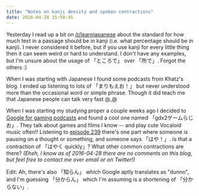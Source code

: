 ```yaml
---
title: "Notes on kanji density and spoken contractions"
date: 2016-04-28 15:50:45
---
```


[learn-jp]: https://www.reddit.com/r/LearnJapanese
[geemu-gg]: https://www.google.com/search?q=%E3%82%B2%E3%83%BC%E3%83%A0%E3%83%9D%E3%83%83%E3%83%89%E3%82%AD%E3%83%A3%E3%82%B9%E3%83%88&ie=utf-8&oe=utf-8

Yesterday I read up a bit on [/r/learnjapanese][learn-jp] about the standard for
how much text in a passage should be in kanji (i.e. what percentage should be in
kanji). I never considered it before, but if you use kanji for every little
thing then it can seem weird or hard to understand. I don't have any examples,
but I'm unsure about the usage of 「ところで」 over 「所で」. Forgot the others
:)

When I was starting with Japanese I found some podcasts from Khatz's blog. I
ended up listening to lots of 「まりもえお！」 but never understood more than
the occasional word or simple phrase. Though it did teach me that Japanese
people can talk very fast @\_@

When I was starting my studying proper a couple weeks ago I decided to [Google
for gaming podcasts][geemu-gg] and found a cool one named 「gdx2ゲームらじお」.
They talk about games and films I know -- and play cute Vocaloid music often!!
Listening to [episode 239](http://gdgdgame.seesaa.net/article/430127489.html)
there's one part where someone is pausing on a thought or something, and someone
says 「はや！」. Is that a contraction of 「はやく quickly」? What other common
contractions are there? *(Eheh, I know as of 2016-04-28 there are no comments on
this blog, but feel free to contact me over email or on Twitter!)*

Edit: Ah, there's also 「知らん」 which Google aptly translates as "dunno", and
I'm guessing 「分からん」 which I'm assuming is a shortening of 「分からない」.

